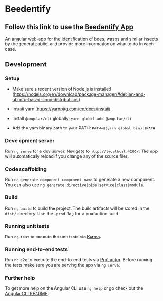 # Beedentify

## Follow this link to use the [Beedentify App](http://beedentify.info)

An angular web-app for the identification of bees, wasps and similar insects by the general public, and provide more information on what to do in each case.


## Development

### Setup

* Make sure a recent version of Node.js is installed (https://nodejs.org/en/download/package-manager/#debian-and-ubuntu-based-linux-distributions)

* Install yarn (https://yarnpkg.com/en/docs/install).

* Install `@angular/cli` globally:  `yarn global add @angular/cli`

* Add the yarn binary path to your PATH: `PATH=$(yarn global bin):$PATH`


### Development server

Run `ng serve` for a dev server. Navigate to `http://localhost:4200/`. The app will automatically reload if you change any of the source files.

### Code scaffolding

Run `ng generate component component-name` to generate a new component. You can also use `ng generate directive|pipe|service|class|module`.

### Build

Run `ng build` to build the project. The build artifacts will be stored in the `dist/` directory. Use the `-prod` flag for a production build.

### Running unit tests

Run `ng test` to execute the unit tests via [Karma](https://karma-runner.github.io).

### Running end-to-end tests

Run `ng e2e` to execute the end-to-end tests via [Protractor](http://www.protractortest.org/).
Before running the tests make sure you are serving the app via `ng serve`.

### Further help

To get more help on the Angular CLI use `ng help` or go check out the [Angular CLI README](https://github.com/angular/angular-cli/blob/master/README.md).
